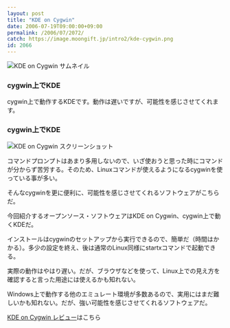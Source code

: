 ```yaml
---
layout: post
title: "KDE on Cygwin"
date: 2006-07-19T09:00:00+09:00
permalink: /2006/07/2072/
catch: https://image.moongift.jp/intro2/kde-cygwin.png
id: 2066
---
```

 ![KDE on Cygwin サムネイル](https://image.moongift.jp/intro2/kde-cygwin.t.png "KDE on Cygwin サムネイル")
  

### cygwin上でKDE
  
cygwin上で動作するKDEです。動作は遅いですが、可能性を感じさせてくれます。  
<!--more-->  

### cygwin上でKDE
  

![KDE on Cygwin スクリーンショット](https://image.moongift.jp/intro2/kde-cygwin.png "KDE on Cygwin スクリーンショット")

  

コマンドプロンプトはあまり多用しないので、いざ使おうと思った時にコマンドが分からず苦労する。そのため、Linuxコマンドが使えるようになるcygwinを使っている事が多い。

  

そんなcygwinを更に便利に、可能性を感じさせてくれるソフトウェアがこちらだ。

  

今回紹介するオープンソース・ソフトウェアはKDE on Cygwin、cygwin上で動くKDEだ。

  

インストールはcygwinのセットアップから実行できるので、簡単だ（時間はかかる）。多少の設定を終え、後は通常のLinux同様にstartxコマンドで起動できる。

  

実際の動作はやはり遅い。だが、ブラウザなどを使って、Linux上での見え方を確認すると言った用途には使えるかも知れない。

  

Windows上で動作する他のエミュレート環境が多数あるので、実用にはまだ難しいかも知れない。だが、強い可能性を感じさせてくれるソフトウェアだ。

  

[KDE on Cygwin レビュー](http://oss.moongift.jp/review/i-2073.html)はこちら

